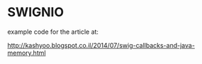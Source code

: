 # SWIGNIO

example code for the article at:

http://kashyoo.blogspot.co.il/2014/07/swig-callbacks-and-java-memory.html

